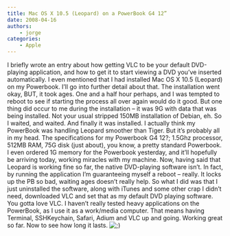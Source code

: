 ```yaml
---
title: Mac OS X 10.5 (Leopard) on a PowerBook G4 12”
date: 2008-04-16
authors:
    - jorge
categories:
    - Apple
---
```

I briefly wrote an entry about how getting VLC to be your default DVD-playing application, and how to get it to start viewing a DVD you’ve inserted automatically. I even mentioned that I had installed Mac OS X 10.5 (Leopard) on my Powerbook. I’ll go into further detail about that. The installation went okay, BUT, it took ages. One and a half hour perhaps, and I was tempted to reboot to see if starting the process all over again would do it good. But one thing did occur to me during the installation – it was 9G with data that was being installed. Not your usual stripped 150MB installation of Debian, eh. So I waited, and waited. And finally it was installed. I actually think my PowerBook was handling Leopard smoother than Tiger. But it’s probably all in my head. The specifications for my Powerbook G4 12?; 1.5Ghz processor, 512MB RAM, 75G disk (just about), you know, a pretty standard Powerbook. I even ordered 1G memory for the Powerbook yesterday, and it’ll hopefully be arriving today, working miracles with my machine. Now, having said that Leopard is working fine so far, the native DVD-playing software isn’t. In fact, by running the application I’m guaranteeing myself a reboot – really. It locks up the PB so bad, waiting ages doesn’t really help. So what I did was that I just uninstalled the software, along with iTunes and some other crap I didn’t need, downloaded VLC and set that as my default DVD playing software. You gotta love VLC. I haven’t really tested heavy applications on the PowerBook, as I use it as a work/media computer. That means having Terminal, SSHKeychain, Safari, Adium and VLC up and going. Working great so far. Now to see how long it lasts. ![;)](http://jorge.fbarr.net/blog/page/wp-includes/images/smilies/icon_wink.gif)